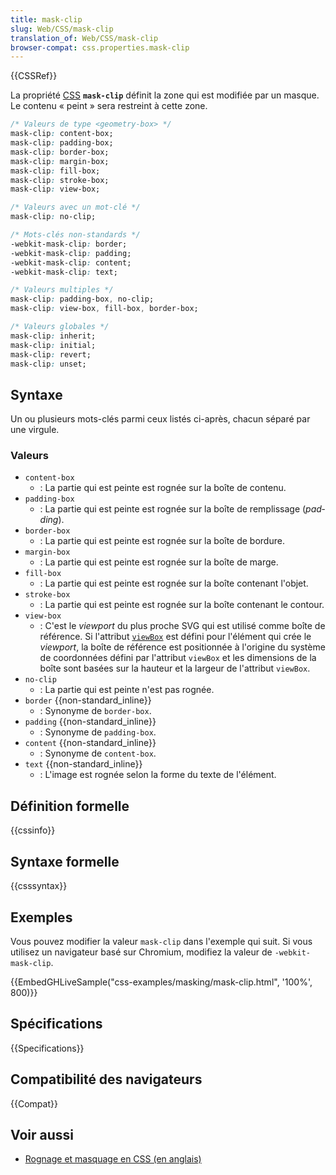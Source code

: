 ```yaml
---
title: mask-clip
slug: Web/CSS/mask-clip
translation_of: Web/CSS/mask-clip
browser-compat: css.properties.mask-clip
---
```

{{CSSRef}}

La propriété [CSS](/fr/docs/Web/CSS) **`mask-clip`** définit la zone qui est modifiée par un masque. Le contenu «&nbsp;peint&nbsp;» sera restreint à cette zone.

```css
/* Valeurs de type <geometry-box> */
mask-clip: content-box;
mask-clip: padding-box;
mask-clip: border-box;
mask-clip: margin-box;
mask-clip: fill-box;
mask-clip: stroke-box;
mask-clip: view-box;

/* Valeurs avec un mot-clé */
mask-clip: no-clip;

/* Mots-clés non-standards */
-webkit-mask-clip: border;
-webkit-mask-clip: padding;
-webkit-mask-clip: content;
-webkit-mask-clip: text;

/* Valeurs multiples */
mask-clip: padding-box, no-clip;
mask-clip: view-box, fill-box, border-box;

/* Valeurs globales */
mask-clip: inherit;
mask-clip: initial;
mask-clip: revert;
mask-clip: unset;
```

## Syntaxe

Un ou plusieurs mots-clés parmi ceux listés ci-après, chacun séparé par une virgule.

### Valeurs

- `content-box`
  - : La partie qui est peinte est rognée sur la boîte de contenu.
- `padding-box`
  - : La partie qui est peinte est rognée sur la boîte de remplissage (<i lang="en">padding</i>).
- `border-box`
  - : La partie qui est peinte est rognée sur la boîte de bordure.
- `margin-box`
  - : La partie qui est peinte est rognée sur la boîte de marge.
- `fill-box`
  - : La partie qui est peinte est rognée sur la boîte contenant l'objet.
- `stroke-box`
  - : La partie qui est peinte est rognée sur la boîte contenant le contour.
- `view-box`
  - : C'est le <i lang="en">viewport</i> du plus proche SVG qui est utilisé comme boîte de référence. Si l'attribut [`viewBox`](/fr/docs/Web/SVG/Attribute/viewBox) est défini pour l'élément qui crée le <i lang="en">viewport</i>, la boîte de référence est positionnée à l'origine du système de coordonnées défini par l'attribut `viewBox` et les dimensions de la boîte sont basées sur la hauteur et la largeur de l'attribut `viewBox`.
- `no-clip`
  - : La partie qui est peinte n'est pas rognée.
- `border` {{non-standard_inline}}
  - : Synonyme de `border-box`.
- `padding` {{non-standard_inline}}
  - : Synonyme de `padding-box`.
- `content` {{non-standard_inline}}
  - : Synonyme de `content-box`.
- `text` {{non-standard_inline}}
  - : L'image est rognée selon la forme du texte de l'élément.

## Définition formelle

{{cssinfo}}

## Syntaxe formelle

{{csssyntax}}

## Exemples

Vous pouvez modifier la valeur `mask-clip` dans l'exemple qui suit. Si vous utilisez un navigateur basé sur Chromium, modifiez la valeur de `-webkit-mask-clip`.

{{EmbedGHLiveSample("css-examples/masking/mask-clip.html", '100%', 800)}}

## Spécifications

{{Specifications}}

## Compatibilité des navigateurs

{{Compat}}

## Voir aussi

- [Rognage et masquage en CSS (en anglais)](https://css-tricks.com/clipping-masking-css/)